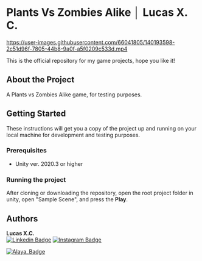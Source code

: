 # Plants Vs Zombies Alike │ Lucas X. C.

<p align="center">


https://user-images.githubusercontent.com/66041805/140193598-2c51d96f-7805-44b8-9a0f-a5f0209c533d.mp4


</p>

This is the official repository for my game projects, hope you like it!

## About the Project

A Plants vs Zombies Alike game, for testing purposes.

## Getting Started

These instructions will get you a copy of the project up and running on your local machine for development and testing purposes.

### Prerequisites

-  Unity ver. 2020.3 or higher

### Running the project

After cloning or downloading the repository, open the root project folder in unity, open "Sample Scene", and press the **Play**.


## Authors
**Lucas X.C.** 
<br>
[![Linkedin Badge](https://img.shields.io/badge/-LinkedIn-black?style=flat-square&logo=Linkedin&logoColor=white)](https://www.linkedin.com/in/lucasxchagas/)
[![Instagram Badge](https://img.shields.io/badge/-Instagram-black?style=flat-square&logo=Instagram&logoColor=white)](https://www.instagram.com/lucasxchagas/)

[![Alaya_Badge](https://img.shields.io/website?down_color=green&down_message=n%C3%A3o%20sei&up_color=black&up_message=Alaya%20Game%20Studio&url=https://www.alayagamestudio.com)](https://www.alayagamestudio.com)

